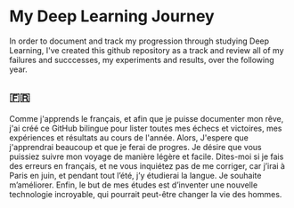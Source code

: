 # My Deep Learning Journey
In order to document and track my progression through studying Deep Learning, I've created this github repository as a track and review all of my failures and succcesses, my experiments and results, over the following year.

## 🇫🇷
Comme j'apprends le français, et afin que je puisse documenter mon rêve, j'ai créé ce GitHub bilingue pour lister toutes mes échecs et victoires, mes expériences et résultats au cours de l'année. Alors, J'espere que j'apprendrai beaucoup et que je ferai de progres. Je désire que vous puissiez suivre mon voyage de manière légère et facile. Dites-moi si je fais des erreurs en français, et ne vous inquiétez pas de me corriger, car j’irai à Paris en juin, et pendant tout l’été, j’y étudierai la langue. Je souhaite m’améliorer. Enfin, le but de mes études est d’inventer une nouvelle technologie incroyable, qui pourrait peut-être changer la vie des hommes.
